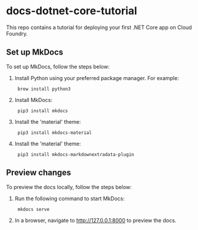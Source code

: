 # docs-dotnet-core-tutorial

This repo contains a tutorial for deploying your first .NET Core app on Cloud Foundry.

## Set up MkDocs

To set up MkDocs, follow the steps below:

1. Install Python using your preferred package manager. For example:

        brew install python3

1. Install MkDocs:

        pip3 install mkdocs

1. Install the 'material' theme:

        pip3 install mkdocs-material

1. Install the 'material' theme:

        pip3 install mkdocs-markdownextradata-plugin

## Preview changes

To preview the docs locally, follow the steps below:

1. Run the following command to start MkDocs:

        mkdocs serve

1. In a browser, navigate to http://127.0.0.1:8000 to preview the docs.
